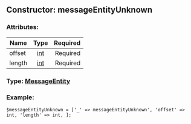 ## Constructor: messageEntityUnknown  

### Attributes:

| Name     |    Type       | Required |
|----------|:-------------:|---------:|
|offset|[int](../types/int.md) | Required|
|length|[int](../types/int.md) | Required|


### Type: [MessageEntity](../types/MessageEntity.md)

### Example:


```
$messageEntityUnknown = ['_' => messageEntityUnknown', 'offset' => int, 'length' => int, ];
```